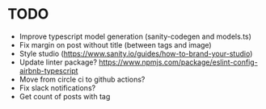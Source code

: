 # TODO

* Improve typescript model generation (sanity-codegen and models.ts)
* Fix margin on post without title (between tags and image)
* Style studio (https://www.sanity.io/guides/how-to-brand-your-studio)
* Update linter package? https://www.npmjs.com/package/eslint-config-airbnb-typescript
* Move from circle ci to github actions?
* Fix slack notifications?
* Get count of posts with tag

